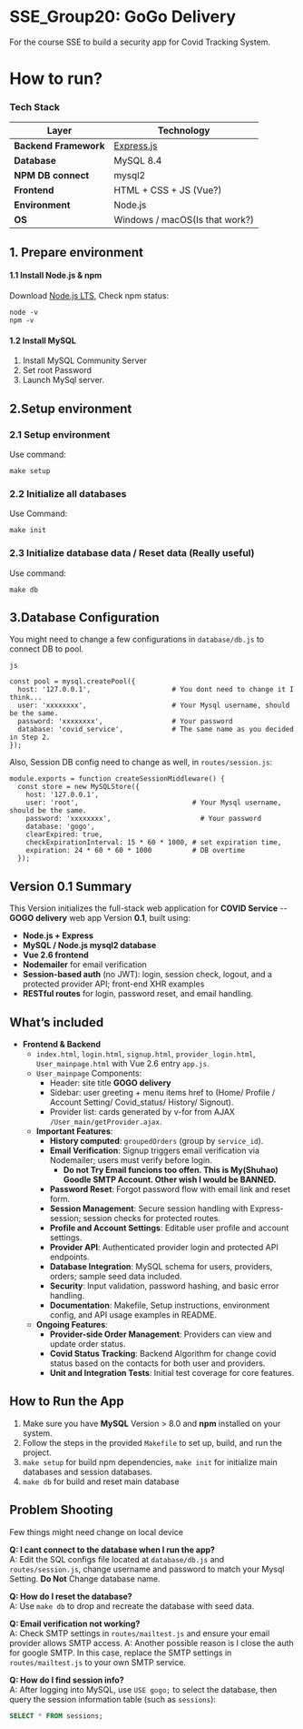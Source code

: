 # SSE_Group20: GoGo Delivery
For the course SSE to build a security app for Covid Tracking System.
# How to run?

### Tech Stack

| Layer | Technology |
|--------|-------------|
| **Backend Framework** | [Express.js](https://expressjs.com/) |
| **Database** | MySQL 8.4 |
| **NPM DB connect** | mysql2 |
| **Frontend** | HTML + CSS + JS (Vue?) |
| **Environment** | Node.js |
| **OS** | Windows / macOS(Is that work?)  |

## 1. Prepare environment
#### 1.1 Install Node.js & npm
Download [Node.js LTS](https://nodejs.org/en/download/), Check npm status:
```
node -v
npm -v
```

#### 1.2 Install MySQL
1. Install MySQL Community Server
2. Set root Password
3. Launch MySql server.

## 2.Setup environment
### 2.1 Setup environment
Use command:
```
make setup
```
### 2.2 Initialize all databases
Use Command:
```
make init
```

### 2.3 Initialize database data / Reset data (Really useful)
Use command:
```
make db
```

## 3.Database Configuration
You might need to change a few configurations in `database/db.js` to connect DB to pool.
```
js

const pool = mysql.createPool({
  host: '127.0.0.1',                    # You dont need to change it I think...
  user: 'xxxxxxxx',                     # Your Mysql username, should be the same.
  password: 'xxxxxxxx',                 # Your password
  database: 'covid_service',            # The same name as you decided in Step 2.
});

```
Also, Session DB config need to change as well, in `routes/session.js`:

```
module.exports = function createSessionMiddleware() {
  const store = new MySQLStore({
    host: '127.0.0.1',
    user: 'root',                            # Your Mysql username, should be the same.
    password: 'xxxxxxxx',                      # Your password
    database: 'gogo',
    clearExpired: true,
    checkExpirationInterval: 15 * 60 * 1000, # set expiration time,
    expiration: 24 * 60 * 60 * 1000          # DB overtime
  });
```


## Version 0.1 Summary
This Version initializes the full-stack web application for **COVID Service** --  **GOGO delivery** web app Version **0.1**, built using:
- **Node.js + Express**
- **MySQL / Node.js mysql2 database**
- **Vue 2.6 frontend**
- **Nodemailer** for email verification
- **Session-based auth** (no JWT): login, session check, logout, and a protected provider API; front-end XHR examples
- **RESTful routes** for login, password reset, and email handling.

## What’s included
- **Frontend & Backend**
  - `index.html`, `login.html`, `signup.html`, `provider_login.html`, `User_mainpage.html` with Vue 2.6 entry `app.js`.
  - `User_mainpage` Components:
    - Header: site title **GOGO delivery**
    - Sidebar: user greeting + menu items href to (Home/ Profile / Account Setting/ Covid_status/ History/ Signout).
    - Provider list: cards generated by v-for from AJAX `/User_main/getProvider.ajax`.
  - **Important Features**:
    - **History computed**: `groupedOrders` (group by `service_id`).
    - **Email Verification**: Signup triggers email verification via Nodemailer; users must verify before login.
      - **Do not Try Email funcions too offen. This is My(Shuhao) Goodle SMTP Account. Other wish I would be BANNED.**
    - **Password Reset**: Forgot password flow with email link and reset form.
    - **Session Management**: Secure session handling with Express-session; session checks for protected routes.
    - **Profile and Account Settings**: Editable user profile and account settings.
    - **Provider API**: Authenticated provider login and protected API endpoints.
    - **Database Integration**: MySQL schema for users, providers, orders; sample seed data included.
    - **Security**: Input validation, password hashing, and basic error handling.
    - **Documentation**: Makefile, Setup instructions, environment config, and API usage examples in README.
  - **Ongoing Features**:
    - **Provider-side Order Management**: Providers can view and update order status.
    - **Covid Status Tracking**: Backend Algorithm for change covid status based on the contacts for both user and providers.
    - **Unit and Integration Tests**: Initial test coverage for core features.

## How to Run the App
1. Make sure you have **MySQL** Version > 8.0 and **npm** installed on your system.
2. Follow the steps in the provided `Makefile` to set up, build, and run the project.
3. `make setup` for build npm dependencies, `make init` for initialize main databases and session databases.
4. `make db` for build and reset main database

## Problem Shooting
Few things might need change on local device

**Q: I cant connect to the database when I run the app?**  
A: Edit the SQL configs file located at `database/db.js` and `routes/session.js`, change username and password to match your Mysql Setting. **Do Not** Change database name.

**Q: How do I reset the database?**  
A: Use `make db` to drop and recreate the database with seed data.

**Q: Email verification not working?**  
A: Check SMTP settings in `routes/mailtest.js` and ensure your email provider allows SMTP access.
A: Another possible reason is I close the auth for google SMTP. In this case, replace the SMTP settings in `routes/mailtest.js` to your own SMTP service.

**Q: How do I find session info?**  
A: After logging into MySQL, use `USE gogo;` to select the database, then query the session information table (such as `sessions`):
```sql
SELECT * FROM sessions;
```




    
